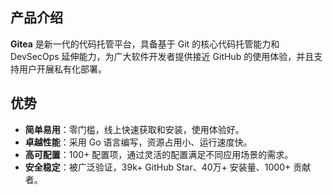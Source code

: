 ## 产品介绍

**Gitea** 是新一代的代码托管平台，具备基于 Git 的核心代码托管能力和 DevSecOps 延伸能力，为广大软件开发者提供接近 GitHub 的使用体验，并且支持用户开展私有化部署。

## 优势

- **简单易用**：零门槛，线上快速获取和安装，使用体验好。
- **卓越性能**：采用 Go 语言编写，资源占用小、运行速度快。
- **高可配置**：100+ 配置项，通过灵活的配置满足不同应用场景的需求。
- **安全稳定**：被⼴泛验证，39k+ GitHub Star、40万+ 安装量、1000+ 贡献者。
